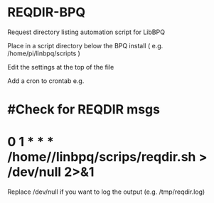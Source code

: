 # REQDIR-BPQ

Request directory listing automation script for LibBPQ

Place in a script directory below the BPQ install ( e.g. /home/pi/linbpq/scripts )

Edit the settings at the top of the file

Add a cron to crontab e.g.


# #Check for REQDIR msgs
# 0 1 * * * /home/<usr>/linbpq/scrips/reqdir.sh > /dev/null 2>&1



Replace /dev/null if you want to log the output (e.g. /tmp/reqdir.log)
